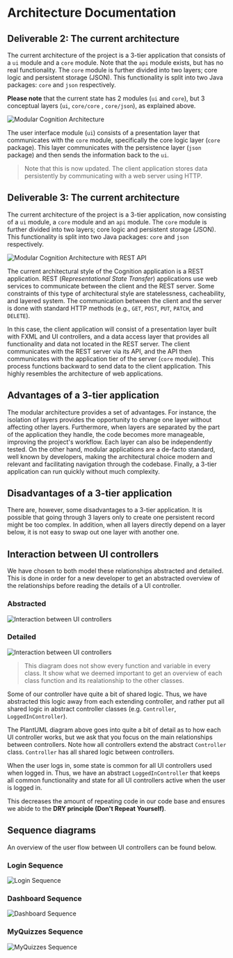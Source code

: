 # Architecture Documentation

## Deliverable 2: The current architecture

The current architecture of the project is a 3-tier application that consists of a `ui` module and a `core` module. Note
that the `api` module exists, but has no real functionality. The `core` module is further divided into two layers; core
logic and persistent storage (JSON). This functionality is split into two Java packages: `core` and `json` respectively.

**Please note** that the current state has 2 modules (`ui` and `core`), but 3 conceptual layers (`ui`, `core/core`
, `core/json`), as explained above.

![Modular Cognition Architecture](../plantuml/release2/img/modular_cognition_3.png)

The user interface module (`ui`) consists of a presentation layer that communicates with the `core` module, specifically
the core logic layer (`core` package). This layer communicates with the persistence layer (`json` package) and then
sends the information back to the `ui`.

> Note that this is now updated. The client application stores data persistently by communicating with a web server using HTTP.

## Deliverable 3: The current architecture

The current architecture of the project is a 3-tier application, now consisting of a `ui` module, a `core` module and
an `api` module. The `core` module is further divided into two layers; core logic and persistent storage (JSON). This
functionality is split into two Java packages: `core` and `json` respectively.

![Modular Cognition Architecture with REST API](../plantuml/release2/img/rest_cognition.png)

The current architectural style of the Cognition application is a REST application. REST (_Representational State
Transfer_) applications use web services to communicate between the client and the REST server. Some constraints of this
type of architectural style are statelessness, cacheability, and layered system. The communication between the client
and the server is done with standard HTTP methods (e.g., `GET`, `POST`, `PUT`, `PATCH`, and `DELETE`).

In this case, the client application will consist of a presentation layer built with FXML and UI controllers, and a data
access layer that provides all functionality and data not located in the REST server. The client communicates with the
REST server via its API, and the API then communicates with the application tier of the server (`core` module). This
process functions backward to send data to the client application. This highly resembles the architecture of web
applications.

## Advantages of a 3-tier application

The modular architecture provides a set of advantages. For instance, the isolation of layers provides the opportunity to
change one layer without affecting other layers. Furthermore, when layers are separated by the part of the application
they handle, the code becomes more manageable, improving the project's workflow. Each layer can also be independently
tested. On the other hand, modular applications are a de-facto standard, well known by developers, making the
architectural choice modern and relevant and facilitating navigation through the codebase. Finally, a 3-tier application
can run quickly without much complexity.

## Disadvantages of a 3-tier application

There are, however, some disadvantages to a 3-tier application. It is possible that going through 3 layers only to
create one persistent record might be too complex. In addition, when all layers directly depend on a layer below, it is
not easy to swap out one layer with another one.

## Interaction between UI controllers

We have chosen to both model these relationships abstracted and detailed. This is done in order for a new developer to
get an abstracted overview of the relationships before reading the details of a UI controller.

### Abstracted

![Interaction between UI controllers](../plantuml/release2/img/ui_controllers_abstracted.png)

### Detailed

![Interaction between UI controllers](../plantuml/release2/img/ui_controllers_detailed.png)

> This diagram does not show every function and variable in every class. It show what we deemed important to get an overview of each class function and its realationship to the other classes.

Some of our controller have quite a bit of shared logic. Thus, we have abstracted this logic away from each extending
controller, and rather put all shared logic in abstract controller classes (e.g. `Controller`, `LoggedInController`).

The PlantUML diagram above goes into quite a bit of detail as to how each UI controller works, but we ask that you focus
on the main relationships between controllers. Note how all controllers extend the abstract `Controller`
class. `Controller` has all shared logic between controllers.

When the user logs in, some state is common for all UI controllers used when logged in. Thus, we have an
abstract `LoggedInController` that keeps all common functionality and state for all UI controllers active when the user
is logged in.

This decreases the amount of repeating code in our code base and ensures we abide to the **DRY principle (Don't Repeat
Yourself)**.

## Sequence diagrams

An overview of the user flow between UI controllers can be found below.

### Login Sequence

![Login Sequence](../plantuml/release2/img/login_sequence.png)

### Dashboard Sequence

![Dashboard Sequence](../plantuml/release2/img/dashboard_controller.png)

### MyQuizzes Sequence

![MyQuizzes Sequence](../plantuml/release2/img/myquizzes_controller.png)

